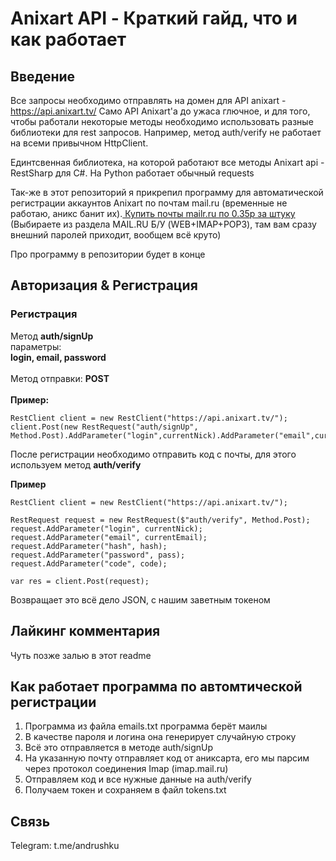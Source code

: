 
# Anixart API - Краткий гайд, что и как работает
## Введение
Все запросы необходимо отправлять на домен для API anixart - https://api.anixart.tv/
Само API Anixart'a до ужаса глючное, и для того, чтобы работали некоторые методы необходимо использовать разные библиотеки для rest запросов. Например, метод auth/verify не работает на всеми привычном HttpClient.

Единтсвенная библиотека, на которой работают все методы Anixart api - RestSharp для C#. 
На Python работает обычный requests

Так-же в этот репозиторий я прикрепил программу для автоматической регистрации аккаунтов Anixart по почтам mail.ru (временные не работаю, аникс банит их).<a href="https://mailru.top/"> Купить почты mailr.ru по 0.35р за штуку</a> (Выбираете из раздела MAIL.RU Б/У (WEB+IMAP+POP3), там вам сразу внешний паролей приходит, вообщем всё круто)

Про программу в репозитории будет в конце
## Авторизация & Регистрация

### Регистрация
Метод **auth/signUp**
<br> параметры:<br>
**login, email, password**<br><br>
Метод отправки: **POST**<br><br>
**Пример:**
```
RestClient client = new RestClient("https://api.anixart.tv/");
client.Post(new RestRequest("auth/signUp", Method.Post).AddParameter("login",currentNick).AddParameter("email",currentEmail).AddParameter("password",pass));
```

После регистрации необходимо отправить код с почты, для этого используем метод **auth/verify**

**Пример**

```
RestClient client = new RestClient("https://api.anixart.tv/");

RestRequest request = new RestRequest($"auth/verify", Method.Post);
request.AddParameter("login", currentNick);
request.AddParameter("email", currentEmail);
request.AddParameter("hash", hash);
request.AddParameter("password", pass);
request.AddParameter("code", code);

var res = client.Post(request);
```
Возвращает это всё дело JSON, с нашим заветным токеном

## Лайкинг комментария
Чуть позже залью в этот readme

## Как работает программа по автомтической регистрации
1) Программа из файла emails.txt программа берёт маилы
2) В качестве пароля и логина она генерирует случайную строку
3) Всё это отправляется в методе auth/signUp
4) На указанную почту отправляет код от аниксарта, его мы парсим через протокол соединения Imap (imap.mail.ru)
5) Отправляем код и все нужные данные на auth/verify
6) Получаем токен и сохраняем в файл tokens.txt

## Связь
Telegram: t.me/andrushku
